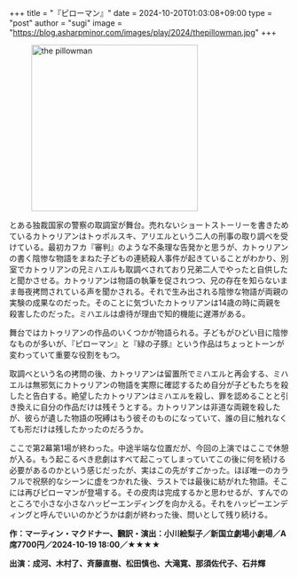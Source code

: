 +++
title = "『ピローマン』"
date = 2024-10-20T01:03:08+09:00
type = "post"
author = "sugi"
image = "https://blog.asharpminor.com/images/play/2024/thepillowman.jpg"
+++
<figure class="alignleft"><img src="/images/play/2024/thepillowman.jpg" alt="the pillowman" style="width: 300px !important;"></figure>

とある独裁国家の警察の取調室が舞台。売れないショートストーリーを書きためているカトゥリアンはトゥポルスキ、アリエルという二人の刑事の取り調べを受けている。最初カフカ『審判』のような不条理な告発かと思うが、カトゥリアンの書く陰惨な物語をまねた子どもの連続殺人事件が起きていることがわかり、別室でカトゥリアンの兄ミハエルも取調べされており兄弟二人でやったと自供したと聞かさせる。カトゥリアンは物語の執筆を促されつつ、兄の存在を知らないまま毎夜拷問されている声を聞かされる。それで生み出される陰惨な物語が両親の実験の成果なのだった。そのことに気づいたカトゥリアンは14歳の時に両親を殺害したのだった。ミハエルは虐待が理由で知的機能に遅滞がある。

舞台ではカトゥリアンの作品のいくつかが物語られる。子どもがひどい目に陰惨なものが多いが、『ピローマン』と『緑の子豚』という作品はちょっとトーンが変わっていて重要な役割をもつ。

取調べという名の拷問の後、カトゥリアンは留置所でミハエルと再会する、ミハエルは無邪気にカトゥリアンの物語を実際に確認するため自分が子どもたちを殺したと告白する。絶望したカトゥリアンはミハエルを殺し、罪を認めることと引き換えに自分の作品だけは残そうとする。カトゥリアンは非道な両親を殺したが、彼らが遺した物語の呪縛はもう彼そのものになっていて、誰の目に触れなくても形だけは残したかったのだろうか。

ここで第2幕第1場が終わった。中途半端な位置だが、今回の上演ではここで休憩が入る。もう起こるべき悲劇はすべて起こってしまっていてこの後に何を続ける必要があるのかという感じだったが、実はこの先がすごかった。ほぼ唯一のカラフルで祝祭的なシーンに虚をつかれた後、ラストでは最後に紡がれた物語。そこには再びピローマンが登場する。その皮肉は完成するかと思わせるが、すんでのところで小さな小さなハッピーエンディングを向かえる。それをハッピーエンディングと呼んでいいのかどうかは劇が終わった後、問いとして残り続ける。

**作：マーティン・マクドナー、飜訳・演出：小川絵梨子／新国立劇場小劇場／A席7700円／2024-10-19 18:00／★★★★**

**出演：成河、木村了、斉藤直樹、松田慎也、大滝寛、那須佐代子、石井輝**